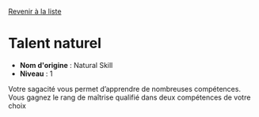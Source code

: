 [Revenir à la liste](..)

# Talent naturel

 * **Nom d'origine** : Natural Skill
 * **Niveau** : 1


<p>Votre sagacité vous permet d’apprendre de nombreuses compétences. Vous gagnez le rang de maîtrise qualifié dans deux compétences de votre choix</p>